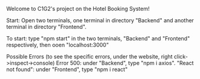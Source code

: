 Welcome to C1G2's project on the Hotel Booking System!

Start:
Open two terminals, one terminal in directory "Backend" and another terminal in directory "Frontend".

To start: type "npm start" in the two terminals, "Backend" and "Frontend" respectively, then ooen "localhost:3000"

Possible Errors (to see the specific errors, under the website, right click->inspect->console)
Error 500: under "Backend", type "npm i axios".
"React not found": under "Frontend", type "npm i react"
